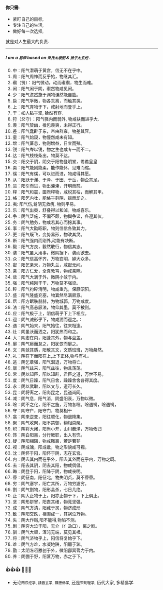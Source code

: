 #### 你只需:

- 紧盯自己的目标,
- 专注自己的生活,
- 做好每一次选择,

就是对人生最大的负责.

------

##### I am a `易师` based on `来氏太极图` & `扬子太玄经` .

00. 中：阳气潜萌于黄宫，信无不在乎中。
01. 周：阳气周神而反乎始，物继其汇。
02. 礥（贤）：阳气微动，动而礥礥，物生而难。
03. 闲：阳气闲于阴，礥然物咸见闲。
04. 少：阳气澹然施于渊物谦然能自韱。
05. 戾：阳气孚微，物各乖离，而触其类。
06. 上：阳气育物于下，咸射地而登乎上。
07. 干：如人钻乎坚, 铪然有穿.
08. 狩（爻守）：阳气强内而弱外, 物咸扶而进乎大.
09. 羡：阳气赞幽，推包羡爽，未得正行。
10. 差：阳气蠢辟于东，帝由群雍，物差其容。
11. 童：阳气始窥，物僮然咸未有知。
12. 增：阳气蕃息，物则增益，日宣而殖。
13. 锐：阳气岑以锐，物之生也咸专一而不二。
14. 达：阳气枝枝条出，物莫不达。
15. 交：阳交于阴，阴交于阳物登明堂，矞矞皇皇
16. 耎：阳气能刚能柔，能作能休，见难而缩。
17. 徯：阳气有徯，可以进而进，物咸得其愿。
18. 从：阳跃于渊、于泽、于田、于岳，物企其足。
19. 进：阳引而进，物出溱溱，开明而前。
20. 释：阳气和震，圜煦释物，咸税其枯，而解其甲。
21. 格：阳乞内壮，能格乎群阴，攘而却之。
22. 夷: 阳气伤,鬄阴无救瘣, 物则平易。
23. 乐：阳气出奥，舒叠得以和淖，物咸喜乐。
24. 争：阴气泛施，不偏不颇，物舆争讼，各遵其仪。
25. 务：阴气勉务，物咸若其心而捴其事。
26. 事：阳气大勖昭职，物则信信各致其力。
27. 更：阳气既飞，变势易形，物改其灵。
28. 断：阳气强内而刚外,动能有决断。
29. 毅：阳气方良，毅然敢行，物信其志。
30. 装：阳气虽大用事，微阴据下，装而欲去。
31. 众：阳气信高怀齐，万物宜明，嫭大众多。
32. 密：阳乞亲天，万物丸兰，咸密无间。
33. 亲：阳方仁爱，全真敦笃，物咸亲睦。
34. 敛：阳气大满于外，微阴小敛于内。
35. 强：阳气纯刚干干，万物莫不强梁。
36. 睟：阳气袀睟清明，物咸重光，保厥昭阳。
37. 盛：阳气隆盛充塞，物窴然尽满厥意。
38. 居：阳方踞肤赫赫，为物城郭，万物咸度。
39. 法：阳气高悬厥法，物仰其墨，莫不被则。
40. 应：阳气极于上，阴信萌乎下上下相应。
41. 迎：阴气诚形乎下，物咸溯而迎之。：
42. 遇：阴气始来，阳气始往，往来相逢。
43. 灶：阴虽沃而洒之，阳犹热而和之。
44. 大：阴虚在内，阳蓬其外，物与盘盖。
45. 廓：阴气瘱而怠之，阳犹恢而廓之。
46. 文：阴敛其质，阳散其文，文质班班，万物粲然。
47. 礼：阴在下而阳在上,上下正体,物与有礼。
48. 逃：阴乞章强，阳气潜退，万物将亡。
49. 唐：阴气兹来，阳气兹往，物且荡荡。
50. 常：阴以知臣，阳以知辟，君臣之道，万世不易。
51. 度：阴气日躁，阳气日舍，躁躁舍舍各得其度。
52. 永：阴以武取，阳以文与，道可长久。
53. 昆：阴将离之，阳尚昆之，昆道尚同。
54. 减：阴气息，阳气消，阴盛阳衰，万物以微。
55. 唫：阴不之化，阳不之施，万物各唫。唫遇祸，唫遇祸，
56. 守：阴守户，阳守门，物莫相干
57. 翕：阴来逆变，阳往顺化，物退降集。
58. 聚：阴气收聚，阳不禁御，粅相崇聚。
59. 积：阴将大闭，阳尚小开，山川薮泽，万物攸归
60. 饰：阴白阳黑，分行厥职，出入有饰。
61. 疑：阴阳相硙，物咸雕离，若是若非
62. 视：阴成魄，阳成妣，物之形貌咸可视。
63. 沈：阴怀于阳，阳怀于阴，志在玄宫。
64. 内：阴去其内而在乎外，阳去其外而在乎内，万物之既。
65. 去：阳去其阴，阴去其阳，物咸倜倡。
66. 晦：阴登于阳，阳降于阴，物咸丧明。
67. 瞢：阴征南，阳征北，物失明贞，莫不瞢瞢。
68. 穷：阴气塞宇，阳亡其所，万物穷遽穷。
69. 割：阴气割物，阳形县杀，七日几绝。
70. 止：阴大止物于上，阳亦止物于下，下上俱止。
71. 坚：阴形胼冒，阳丧其绪，物竞坚强。
72. 成：阴气方清，阳藏于灵，物济成形
73. 致：阴阳交跌，相阖成一，其祸泣万物。
74. 失：阴大作贼,阳不能得,物陷不测。
75. 剧：阴穷大泣于阳，无介（亻夃口），离之剧。
76. 驯：阴气大顺，浑沌无端，莫见其根。
77. 将：阴气济物乎上，阳信将复始乎下。
78. 难：阴气方难，水凝地阱，阳弱于渊。
79. 勤：太阴冻冱戁创于外，微阳邸冥膂力于内。
80. 养：阴弸于野，阳蓲万物，赤之于下。

### 👍👍👍 👋👋👋
- 无论`两汉经学`, `魏晋玄学`, `隋唐佛学`, 还是`宋明理学`, 历代大家, 多精易学.
